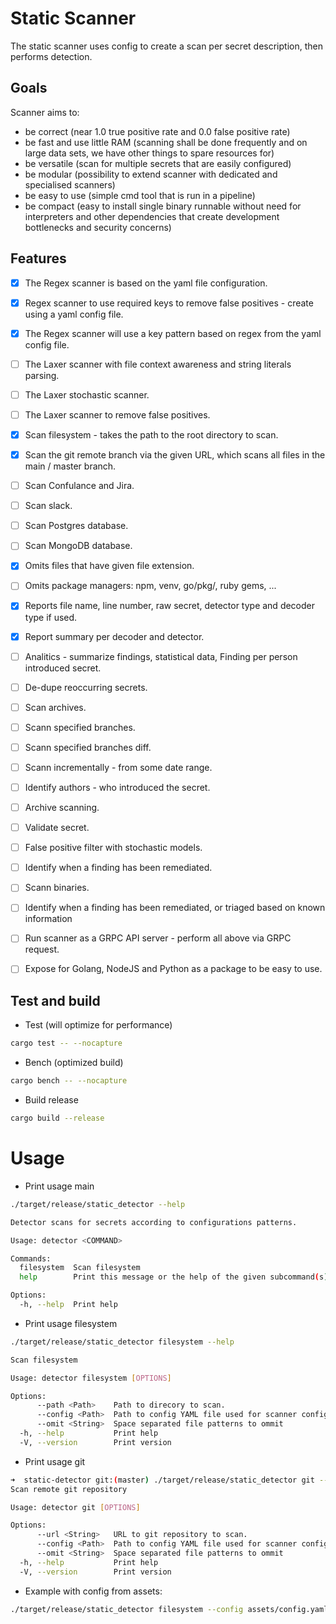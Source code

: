 # Static Scanner

The static scanner uses config to create a scan per secret description, then performs detection.

## Goals

Scanner aims to:
  - be correct (near 1.0 true positive rate and 0.0 false positive rate)
  - be fast and use little RAM (scanning shall be done frequently and on large data sets, we have other things to spare resources for)
  - be versatile (scan for multiple secrets that are easily configured)
  - be modular (possibility to extend scanner with dedicated and specialised scanners)
  - be easy to use (simple cmd tool that is run in a pipeline)
  - be compact (easy to install single binary runnable without need for interpreters and other dependencies that create development bottlenecks and security concerns)


## Features

- [x] The Regex scanner is based on the yaml file configuration.
- [x] Regex scanner to use required keys to remove false positives - create using a yaml config file.
- [x] The Regex scanner will use a key pattern based on regex from the yaml config file.
- [ ] The Laxer scanner with file context awareness and string literals parsing.
- [ ] The Laxer stochastic scanner.
- [ ] The Laxer scanner to remove false positives.
- [x] Scan filesystem - takes the path to the root directory to scan.
- [x] Scan the git remote branch via the given URL, which scans all files in the main / master branch.
- [ ] Scan Confulance and Jira.
- [ ] Scan slack.
- [ ] Scan Postgres database.
- [ ] Scan MongoDB database.
- [x] Omits files that have given file extension.
- [ ] Omits package managers: npm, venv, go/pkg/, ruby gems, ...
- [x] Reports file name, line number, raw secret, detector type and decoder type if used.
- [x] Report summary per decoder and detector.
- [ ] Analitics - summarize findings, statistical data, Finding per person introduced secret.
- [ ] De-dupe reoccurring secrets.
- [ ] Scan archives.
- [ ] Scann specified branches.
- [ ] Scann specified branches diff.
- [ ] Scann incrementally - from some date range.
- [ ] Identify authors - who introduced the secret.
- [ ] Archive scanning.
- [ ] Validate secret.
- [ ] False positive filter with stochastic models.
- [ ] Identify when a finding has been remediated.
- [ ] Scann binaries.
- [ ] Identify when a finding has been remediated, or triaged based on known information
- [ ] Run scanner as a GRPC API server - perform all above via GRPC request.
- [ ] Expose for Golang, NodeJS and Python as a package to be easy to use.


## Test and build

- Test (will optimize for performance)

```sh
cargo test -- --nocapture
```
- Bench (optimized build)

```sh
cargo bench -- --nocapture
```

- Build release

```sh
cargo build --release
```

# Usage

- Print usage main

```sh
./target/release/static_detector --help

Detector scans for secrets according to configurations patterns.

Usage: detector <COMMAND>

Commands:
  filesystem  Scan filesystem
  help        Print this message or the help of the given subcommand(s)

Options:
  -h, --help  Print help
```

- Print usage filesystem

```sh
./target/release/static_detector filesystem --help

Scan filesystem

Usage: detector filesystem [OPTIONS]

Options:
      --path <Path>    Path to direcory to scan.
      --config <Path>  Path to config YAML file used for scanner configuration.
      --omit <String>  Space separated file patterns to ommit
  -h, --help           Print help
  -V, --version        Print version
```

- Print usage git

```sh
➜  static-detector git:(master) ./target/release/static_detector git --help
Scan remote git repository

Usage: detector git [OPTIONS]

Options:
      --url <String>   URL to git repository to scan.
      --config <Path>  Path to config YAML file used for scanner configuration.
      --omit <String>  Space separated file patterns to ommit
  -h, --help           Print help
  -V, --version        Print version
```


- Example with config from assets:

```sh
./target/release/static_detector filesystem --config assets/config.yaml --path <folder-with-expired-creds-to-scan>
```
